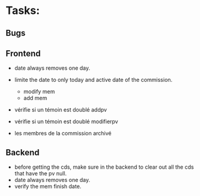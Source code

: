 # Tasks:

## Bugs

## Frontend

- date always removes one day.

- limite the date to only today and active date of the commission.

  - modify mem
  - add mem

- vérifie si un témoin est doublé addpv
- vérifie si un témoin est doublé modifierpv

- les membres de la commission archivé

## Backend

- before getting the cds, make sure in the backend to clear out all the cds that have the pv null.
- date always removes one day.
- verify the mem finish date.
